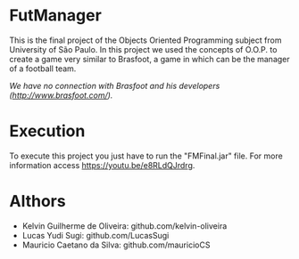 # FutManager
This is the final project of the Objects Oriented Programming subject from University of São Paulo.
In this project we used the concepts of O.O.P. to create a game very similar to Brasfoot, a game in which can be the manager of a football team.

*We have no connection with Brasfoot and his developers (http://www.brasfoot.com/).*

# Execution
To execute this project you just have to run the "FMFinal.jar" file. 
For more information access https://youtu.be/e8RLdQJrdrg.

# Althors
- Kelvin Guilherme de Oliveira: github.com/kelvin-oliveira
- Lucas Yudi Sugi: github.com/LucasSugi
- Mauricio Caetano da Silva: github.com/mauricioCS